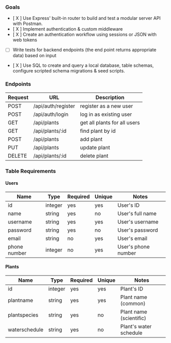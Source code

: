 ### Goals
- [ X ] Use Express' built-in router to build and test a modular server API with Postman.
- [ X ] Implement authentication & custom middleware
- [ X ] Create an authentication workflow using sessions or JSON with web tokens
- [ ] Write tests for backend endpoints (the end point returns appropriate data) based on input
- [ X ] Use SQL to create and query a local database, table schemas, configure scripted schema migrations & seed scripts.

### Endpoints

| Request | URL | Description |
| --- | --- | --- |
| POST | /api/auth/register | register as a new user |
| POST | /api/auth/login | log in as existing user |
| GET | /api/plants | get all plants for all users |
| GET | /api/plants/:id | find plant by id |
| POST | /api/plants | add plant |
| PUT | /api/plants | update plant |
| DELETE | /api/plants/:id | delete plant |

### Table Requirements

#### Users
| Name | Type | Required | Unique | Notes | 
| --- | --- | --- | --- | --- |
| id | integer | yes | yes | User's ID |
| name | string | yes | no | User's full name |
| username | string | yes | yes | User's username |
| password | string | yes | no | User's password |
| email | string | no | yes | User's email |
| phone number | integer | no | yes | User's phone number |

#### Plants
| Name | Type | Required | Unique | Notes | 
| --- | --- | --- | --- | --- |
| id | integer | yes | yes | Plant's ID |
| plantname | string | yes | yes | Plant name (common) |
| plantspecies | string | yes | no | Plant name (scientific) |
| waterschedule | string | yes | no | Plant's water schedule |